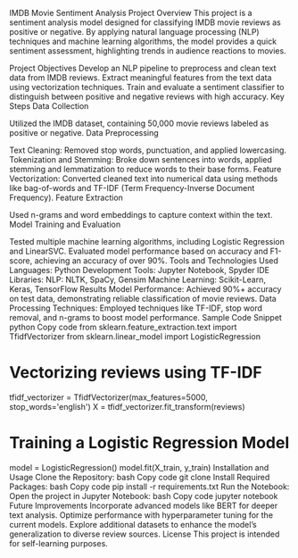 IMDB Movie Sentiment Analysis
Project Overview
This project is a sentiment analysis model designed for classifying IMDB movie reviews as positive or negative. By applying natural language processing (NLP) techniques and machine learning algorithms, the model provides a quick sentiment assessment, highlighting trends in audience reactions to movies.

Project Objectives
Develop an NLP pipeline to preprocess and clean text data from IMDB reviews.
Extract meaningful features from the text data using vectorization techniques.
Train and evaluate a sentiment classifier to distinguish between positive and negative reviews with high accuracy.
Key Steps
Data Collection

Utilized the IMDB dataset, containing 50,000 movie reviews labeled as positive or negative.
Data Preprocessing

Text Cleaning: Removed stop words, punctuation, and applied lowercasing.
Tokenization and Stemming: Broke down sentences into words, applied stemming and lemmatization to reduce words to their base forms.
Feature Vectorization: Converted cleaned text into numerical data using methods like bag-of-words and TF-IDF (Term Frequency-Inverse Document Frequency).
Feature Extraction

Used n-grams and word embeddings to capture context within the text.
Model Training and Evaluation

Tested multiple machine learning algorithms, including Logistic Regression and LinearSVC.
Evaluated model performance based on accuracy and F1-score, achieving an accuracy of over 90%.
Tools and Technologies Used
Languages: Python
Development Tools: Jupyter Notebook, Spyder IDE
Libraries:
NLP: NLTK, SpaCy, Gensim
Machine Learning: Scikit-Learn, Keras, TensorFlow
Results
Model Performance: Achieved 90%+ accuracy on test data, demonstrating reliable classification of movie reviews.
Data Processing Techniques: Employed techniques like TF-IDF, stop word removal, and n-grams to boost model performance.
Sample Code Snippet
python
Copy code
from sklearn.feature_extraction.text import TfidfVectorizer
from sklearn.linear_model import LogisticRegression

# Vectorizing reviews using TF-IDF
tfidf_vectorizer = TfidfVectorizer(max_features=5000, stop_words='english')
X = tfidf_vectorizer.fit_transform(reviews)

# Training a Logistic Regression Model
model = LogisticRegression()
model.fit(X_train, y_train)
Installation and Usage
Clone the Repository:
bash
Copy code
git clone <repository-url>
Install Required Packages:
bash
Copy code
pip install -r requirements.txt
Run the Notebook: Open the project in Jupyter Notebook:
bash
Copy code
jupyter notebook
Future Improvements
Incorporate advanced models like BERT for deeper text analysis.
Optimize performance with hyperparameter tuning for the current models.
Explore additional datasets to enhance the model’s generalization to diverse review sources.
License
This project is intended for self-learning purposes.
